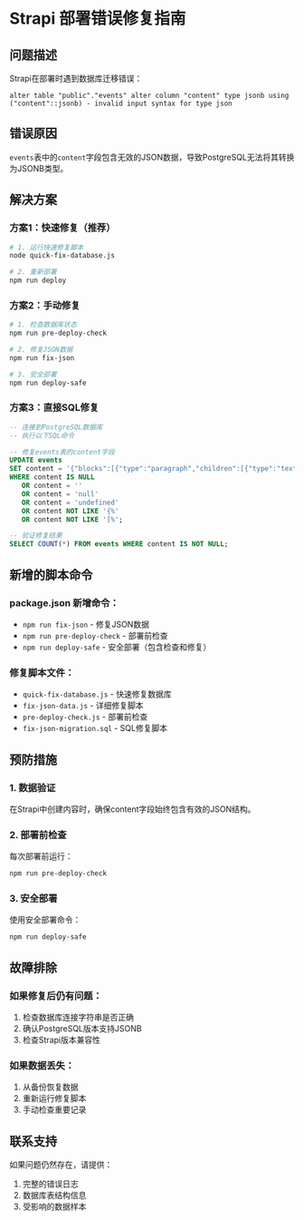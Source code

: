 # Strapi 部署错误修复指南

## 问题描述
Strapi在部署时遇到数据库迁移错误：
```
alter table "public"."events" alter column "content" type jsonb using ("content"::jsonb) - invalid input syntax for type json
```

## 错误原因
`events`表中的`content`字段包含无效的JSON数据，导致PostgreSQL无法将其转换为JSONB类型。

## 解决方案

### 方案1：快速修复（推荐）
```bash
# 1. 运行快速修复脚本
node quick-fix-database.js

# 2. 重新部署
npm run deploy
```

### 方案2：手动修复
```bash
# 1. 检查数据库状态
npm run pre-deploy-check

# 2. 修复JSON数据
npm run fix-json

# 3. 安全部署
npm run deploy-safe
```

### 方案3：直接SQL修复
```sql
-- 连接到PostgreSQL数据库
-- 执行以下SQL命令

-- 修复events表的content字段
UPDATE events 
SET content = '{"blocks":[{"type":"paragraph","children":[{"type":"text","text":"内容已修复"}]}]}'
WHERE content IS NULL 
   OR content = '' 
   OR content = 'null'
   OR content = 'undefined'
   OR content NOT LIKE '{%'
   OR content NOT LIKE '[%';

-- 验证修复结果
SELECT COUNT(*) FROM events WHERE content IS NOT NULL;
```

## 新增的脚本命令

### package.json 新增命令：
- `npm run fix-json` - 修复JSON数据
- `npm run pre-deploy-check` - 部署前检查
- `npm run deploy-safe` - 安全部署（包含检查和修复）

### 修复脚本文件：
- `quick-fix-database.js` - 快速修复数据库
- `fix-json-data.js` - 详细修复脚本
- `pre-deploy-check.js` - 部署前检查
- `fix-json-migration.sql` - SQL修复脚本

## 预防措施

### 1. 数据验证
在Strapi中创建内容时，确保content字段始终包含有效的JSON结构。

### 2. 部署前检查
每次部署前运行：
```bash
npm run pre-deploy-check
```

### 3. 安全部署
使用安全部署命令：
```bash
npm run deploy-safe
```

## 故障排除

### 如果修复后仍有问题：
1. 检查数据库连接字符串是否正确
2. 确认PostgreSQL版本支持JSONB
3. 检查Strapi版本兼容性

### 如果数据丢失：
1. 从备份恢复数据
2. 重新运行修复脚本
3. 手动检查重要记录

## 联系支持
如果问题仍然存在，请提供：
1. 完整的错误日志
2. 数据库表结构信息
3. 受影响的数据样本
